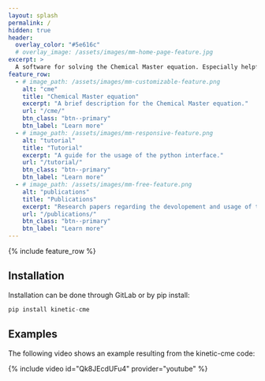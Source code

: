 ```yaml
---
layout: splash
permalink: /
hidden: true
header:
  overlay_color: "#5e616c"
  # overlay_image: /assets/images/mm-home-page-feature.jpg
excerpt: >
  A software for solving the Chemical Master equation. Especially helpful for problems, where classical ODEs don't suffice.
feature_row:
  - # image_path: /assets/images/mm-customizable-feature.png
    alt: "cme"
    title: "Chemical Master equation"
    excerpt: "A brief description for the Chemical Master equation."
    url: "/cme/"
    btn_class: "btn--primary"
    btn_label: "Learn more"
  - # image_path: /assets/images/mm-responsive-feature.png
    alt: "tutorial"
    title: "Tutorial"
    excerpt: "A guide for the usage of the python interface."
    url: "/tutorial/"
    btn_class: "btn--primary"
    btn_label: "Learn more"
  - # image_path: /assets/images/mm-free-feature.png
    alt: "publications"
    title: "Publications"
    excerpt: "Research papers regarding the devolopement and usage of the kinetic-cme code."
    url: "/publications/"
    btn_class: "btn--primary"
    btn_label: "Learn more"      
---
```


{% include feature_row %}


## Installation

Installation can be done through GitLab or by pip install:

```python
pip install kinetic-cme
```

## Examples

The following video shows an example resulting from the kinetic-cme code:

{% include video id="Qk8JEcdUFu4" provider="youtube" %}